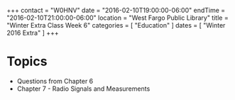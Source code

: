 +++
contact = "W0HNV"
date = "2016-02-10T19:00:00-06:00"
endTime = "2016-02-10T21:00:00-06:00"
location = "West Fargo Public Library"
title = "Winter Extra Class Week 6"
categories = [ "Education" ]
dates = [ "Winter 2016 Extra" ]
+++

# Topics

* Questions from Chapter 6
* Chapter 7 - Radio Signals and Measurements

